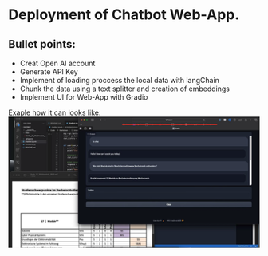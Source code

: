 # Deployment of Chatbot Web-App. 
## Bullet points:
- Creat Open AI account 
- Generate API Key
- Implement of loading proccess the local data with langChain
- Chunk the data using a text splitter and creation of embeddings
- Implement UI for  Web-App with Gradio


Exaple how it can looks like:
![Alt text](image.png)